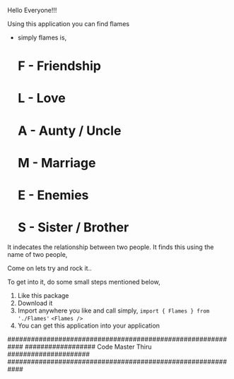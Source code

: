 Hello Everyone!!!


Using this application you can find flames

- simply flames is,

    # F - Friendship
    # L - Love
    # A - Aunty / Uncle
    # M - Marriage
    # E - Enemies
    # S - Sister / Brother

It indecates the relationship between two people. It finds this using the name of two people,

Come on lets try and rock it..

To get into it, do some small steps mentioned below,

1. Like this package
2. Download it
3. Import anywhere you like and call simply,
    `import { Flames } from './Flames'`
    `<Flames />`
4. You can get this application into your application



############################################################
##################  Code Master Thiru  #####################
############################################################